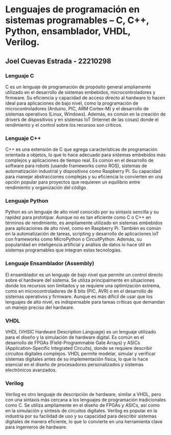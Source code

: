 # Lenguajes de programación en sistemas programables – C, C++, Python, ensamblador, VHDL, Verilog.
## Joel Cuevas Estrada - 22210298

### Lenguaje C
C es un lenguaje de programación de propósito general ampliamente utilizado en el desarrollo de sistemas embebidos, microcontroladores y firmware. Su eficiencia y capacidad de acceso directo al hardware lo hacen ideal para aplicaciones de bajo nivel, como la programación de microcontroladores (Arduino, PIC, ARM Cortex-M) y el desarrollo de sistemas operativos (Linux, Windows). Además, es común en la creación de drivers de dispositivos y en sistemas IoT (Internet de las cosas) donde el rendimiento y el control sobre los recursos son críticos.

### Lenguaje C++
C++ es una extensión de C que agrega características de programación orientada a objetos, lo que lo hace adecuado para sistemas embebidos más complejos y aplicaciones de tiempo real. Es común en el desarrollo de software para robots (usando frameworks como ROS), sistemas de automatización industrial y dispositivos como Raspberry Pi. Su capacidad para manejar abstracciones complejas y su eficiencia lo convierten en una opción popular para proyectos que requieren un equilibrio entre rendimiento y organización del código.

### Lenguaje Python
Python es un lenguaje de alto nivel conocido por su sintaxis sencilla y su rapidez para prototipar. Aunque no es tan eficiente como C o C++ en términos de rendimiento, es ampliamente utilizado en sistemas embebidos para aplicaciones de alto nivel, como en Raspberry Pi. También es común en la automatización de tareas, scripting y desarrollo de aplicaciones IoT con frameworks como MicroPython o CircuitPython. Además, su popularidad en inteligencia artificial y análisis de datos lo hace útil en sistemas programables que integran estas tecnologías.

### Lenguaje Ensamblador (Assembly)
El ensamblador es un lenguaje de bajo nivel que permite un control directo sobre el hardware del sistema. Se utiliza principalmente en situaciones donde los recursos son limitados y se requiere una optimización extrema, como en microcontroladores de 8 bits (PIC, AVR) o en el desarrollo de sistemas operativos y firmware. Aunque es más difícil de usar que los lenguajes de alto nivel, es indispensable para tareas críticas que demandan un manejo preciso del hardware.

### VHDL
VHDL (VHSIC Hardware Description Language) es un lenguaje utilizado para el diseño y la simulación de hardware digital. Es común en el desarrollo de FPGAs (Field-Programmable Gate Arrays) y ASICs (Application-Specific Integrated Circuits), donde se requiere describir circuitos digitales complejos. VHDL permite modelar, simular y verificar sistemas digitales antes de su implementación física, lo que lo hace esencial en el diseño de procesadores personalizados y sistemas electrónicos avanzados.

### Verilog
Verilog es otro lenguaje de descripción de hardware, similar a VHDL, pero con una sintaxis más cercana a los lenguajes de programación tradicionales como C. Se utiliza ampliamente en el diseño de FPGAs y ASICs, así como en la simulación y síntesis de circuitos digitales. Verilog es popular en la industria por su facilidad de uso y su capacidad para describir sistemas digitales de manera eficiente, lo que lo convierte en una herramienta clave para ingenieros de hardware.


